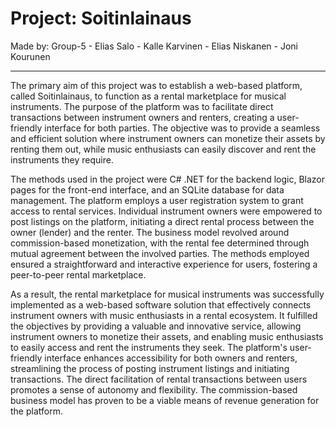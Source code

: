 # Project: Soitinlainaus

Made by: Group-5
        - Elias Salo
        - Kalle Karvinen
        - Elias Niskanen
        - Joni Kourunen

***

The primary aim of  this project was to establish a web-based platform, called Soitinlainaus, to function as a rental marketplace for musical instruments. The purpose of the platform was to facilitate direct transactions between instrument owners and renters, creating a user-friendly interface for both parties. The objective was to provide a seamless and efficient solution where instrument owners can monetize their assets by renting them out, while music enthusiasts can easily discover and rent the instruments they require.

The methods used in the project were C# .NET for the backend logic, Blazor pages for the front-end interface, and an SQLite database for data management. The platform employs a user registration system to grant access to rental services. Individual instrument owners were empowered to post listings on the platform, initiating a direct rental process between the owner (lender) and the renter. The business model revolved around commission-based monetization, with the rental fee determined through mutual agreement between the involved parties. The methods employed ensured a straightforward and interactive experience for users, fostering a peer-to-peer rental marketplace.

As a result, the rental marketplace for musical instruments was successfully implemented as a web-based software solution that effectively connects instrument owners with music enthusiasts in a rental ecosystem. It fulfilled the objectives by providing a valuable and innovative service, allowing instrument owners to monetize their assets, and enabling music enthusiasts to easily access and rent the instruments they seek. The platform's user-friendly interface enhances accessibility for both owners and renters, streamlining the process of posting instrument listings and initiating transactions. The direct facilitation of rental transactions between users promotes a sense of autonomy and flexibility. The commission-based business model has proven to be a viable means of revenue generation for the platform. 
